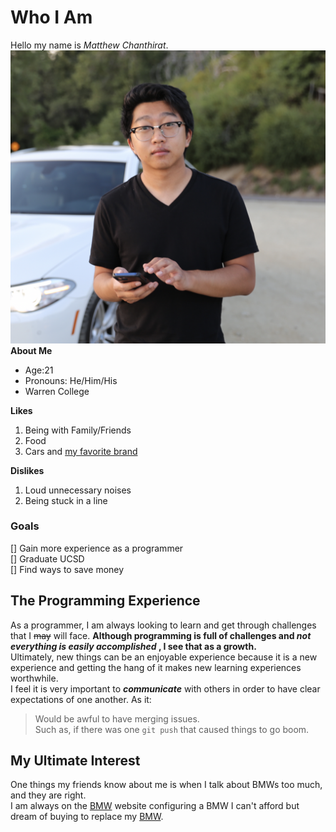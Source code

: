 # **Who I Am**
Hello my name is _Matthew Chanthirat_.  
![Me](assets/images/imageMyself.png)
**About Me**  
- Age:21  
- Pronouns: He/Him/His  
- Warren College  
  
**Likes**  
1. Being with Family/Friends  
2. Food  
3. Cars and [my favorite brand](#my-ultimate-interest)  

**Dislikes**  
1. Loud unnecessary noises  
2. Being stuck in a line  

### Goals
[] Gain more experience as a programmer  
[] Graduate UCSD  
[] Find ways to save money  

## The Programming Experience
As a programmer, I am always looking to learn and get through challenges that I ~~may~~ will face. **Although programming is full of challenges and _not everything is easily accomplished_ , I see that as a growth.**   
Ultimately, new things can be an enjoyable experience because it is a new experience and getting the hang of it makes new learning experiences worthwhile.  
I feel it is very important to ***communicate*** with others in order to have clear expectations of one another. As it:  
>Would be awful to have merging issues.  
Such as, if there was one `git push` that caused things to go boom. 

## My Ultimate Interest
One things my friends know about me is when I talk about BMWs too much, and they are right.  
I am always on the [BMW](https://www.bmwusa.com/build-your-own.html#/series) website configuring a BMW I can't afford but dream of buying to replace my [BMW](myvehicle.md). 